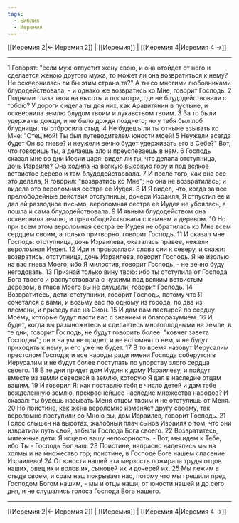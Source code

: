 ```yaml
---
tags:
  - Библия
  - Иеремия
---
```

[[Иеремия 2|← Иеремия 2]] | [[Иеремия]] | [[Иеремия 4|Иеремия 4 →]]

---
1 Говорят: "если муж отпустит жену свою, и она отойдет от него и сделается женою другого мужа, то может ли она возвратиться к нему? Не осквернилась ли бы этим страна та?" А ты со многими любовниками блудодействовала, - и однако же возвратись ко Мне, говорит Господь.
2 Подними глаза твои на высоты и посмотри, где не блудодействовали с тобою? У дороги сидела ты для них, как Аравитянин в пустыне, и осквернила землю блудом твоим и лукавством твоим.
3 За то были удержаны дожди, и не было дождя позднего; но у тебя был лоб блудницы, ты отбросила стыд.
4 Не будешь ли ты отныне взывать ко Мне: "Отец мой! Ты был путеводителем юности моей!
5 Неужели всегда будет Он во гневе? и неужели вечно будет удерживать его в Себе?" Вот, что говоришь ты, а делаешь зло и преуспеваешь в нем.
6 Господь сказал мне во дни Иосии царя: видел ли ты, что делала отступница, дочь Израиля? Она ходила на всякую высокую гору и под всякое ветвистое дерево и там блудодействовала.
7 И после того, как она все это делала, Я говорил: "возвратись ко Мне"; но она не возвратилась; и видела это вероломная сестра ее Иудея.
8 И Я видел, что, когда за все прелюбодейные действия отступницы, дочери Израиля, Я отпустил ее и дал ей разводное письмо, вероломная сестра ее Иудея не убоялась, а пошла и сама блудодействовала.
9 И явным блудодейством она осквернила землю, и прелюбодействовала с камнем и деревом.
10 Но при всем этом вероломная сестра ее Иудея не обратилась ко Мне всем сердцем своим, а только притворно, говорит Господь.
11 И сказал мне Господь: отступница, дочь Израилева, оказалась правее, нежели вероломная Иудея.
12 Иди и провозгласи слова сии к северу, и скажи: возвратись, отступница, дочь Израилева, говорит Господь. Я не изолью на вас гнева Моего; ибо Я милостив, говорит Господь, - не вечно буду негодовать.
13 Признай только вину твою: ибо ты отступила от Господа Бога твоего и распутствовала с чужими под всяким ветвистым деревом, а гласа Моего вы не слушали, говорит Господь.
14 Возвратитесь, дети-отступники, говорит Господь, потому что Я сочетался с вами, и возьму вас по одному из города, по два из племени, и приведу вас на Сион.
15 И дам вам пастырей по сердцу Моему, которые будут пасти вас с знанием и благоразумием.
16 И будет, когда вы размножитесь и сделаетесь многоплодными на земле, в те дни, говорит Господь, не будут говорить более: "ковчег завета Господня"; он и на ум не придет, и не вспомнят о нем, и не будут приходить к нему, и его уже не будет.
17 В то время назовут Иерусалим престолом Господа; и все народы ради имени Господа соберутся в Иерусалим и не будут более поступать по упорству злого сердца своего.
18 В те дни придет дом Иудин к дому Израилеву, и пойдут вместе из земли северной в землю, которую Я дал в наследие отцам вашим.
19 И говорил Я: как поставлю тебя в число детей и дам тебе вожделенную землю, прекраснейшее наследие множества народов? И сказал: ты будешь называть Меня отцом твоим и не отступишь от Меня.
20 Но поистине, как жена вероломно изменяет другу своему, так вероломно поступили со Мною вы, дом Израилев, говорит Господь.
21 Голос слышен на высотах, жалобный плач сынов Израиля о том, что они извратили путь свой, забыли Господа Бога своего.
22 Возвратитесь, мятежные дети: Я исцелю вашу непокорность. - Вот, мы идем к Тебе, ибо Ты - Господь Бог наш.
23 Поистине, напрасно надеялись мы на холмы и на множество гор; поистине, в Господе Боге нашем спасение Израилево!
24 От юности нашей эта мерзость пожирала труды отцов наших, овец их и волов их, сыновей их и дочерей их.
25 Мы лежим в стыде своем, и срам наш покрывает нас, потому что мы грешили пред Господом Богом нашим, - мы и отцы наши, от юности нашей и до сего дня, и не слушались голоса Господа Бога нашего.

---
[[Иеремия 2|← Иеремия 2]] | [[Иеремия]] | [[Иеремия 4|Иеремия 4 →]]